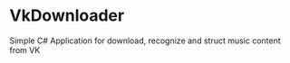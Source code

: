 VkDownloader
============
Simple C# Application for download, recognize and struct music content from VK
